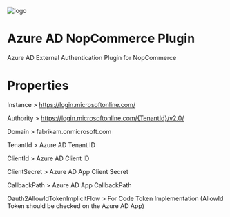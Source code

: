 ![logo](https://user-images.githubusercontent.com/1449423/123538638-a28c9b00-d73e-11eb-9204-532cb472cf21.png)

# Azure AD NopCommerce Plugin
 Azure AD External Authentication Plugin for NopCommerce

# Properties

Instance > https://login.microsoftonline.com/

Authority > https://login.microsoftonline.com/{TenantId}/v2.0/

Domain > fabrikam.onmicrosoft.com

TenantId > Azure AD Tenant ID

ClientId > Azure AD Client ID

ClientSecret > Azure AD App Client Secret

CallbackPath > Azure AD App CallbackPath

Oauth2AllowIdTokenImplicitFlow > For Code Token Implementation (AllowId Token should be checked on the Azure AD App)
